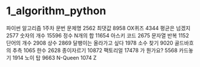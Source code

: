 # 1_algorithm_python
파이썬 알고리즘 1주차
문번  문제명
2562 	  	 	최댓값
8958 	  	 	OX퀴즈
4344 	  	 	평균은 넘겠지
2577 	  	 	숫자의 개수
15596 	  	 	정수 N개의 합
11654 	  	 	아스키 코드
2675 	  	 	문자열 반복
1152 	  	 	단어의 개수
2908 	  	 	 상수
2869	 	 	달팽이는 올라가고 싶다
1978	 	 	소수 찾기
9020	  	 	골드바흐의 추측
1065	 	 	한수
2628	 	 	종이자르기
10872	 	  	팩토리얼
17478	 	  	  가 뭔가요?
5568	 	  	카드놓기
1914	 	  	  노이 탑
9663	  	  	N-Queen
1074	  	  	Z
<!-- 2750	 	 	수정렬하기
2751	 	 	수정렬하기 2
10989	 	 	수정렬하기 3
1181	 	 	단어 정렬
2309	 	 	일곱 난쟁이
2798	 	 	블랙잭
10819	 	 	차이를 최대로
10971	 	 	외판원 순회 2
14888	  	 	연산자 끼워넣기
2630	  	 	색종이 만들기
1629	  	 	곱셈
10830	  	 	행렬 제곱
2261	  	 	가장 가까운 두 점
1920	  	 	수 찾기
2805	  	 	나무 자르기
2110	  	 	공유기 설치
2470	  	 	두 용액
16564	  	 	히오스 프로게이머
8983            사냥꾼 -->
